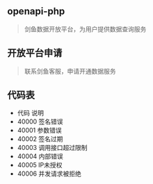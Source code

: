 ## openapi-php
> 剑鱼数据开放平台，为用户提供数据查询服务

## 开放平台申请
> 联系剑鱼客服，申请开通数据服务

## 代码表
* 代码	说明
* 40000	签名错误
* 40001	参数错误
* 40002	签名过期
* 40003	调用接口超过限制
* 40004	内部错误
* 40005	IP未授权
* 40006	并发请求被拒绝

